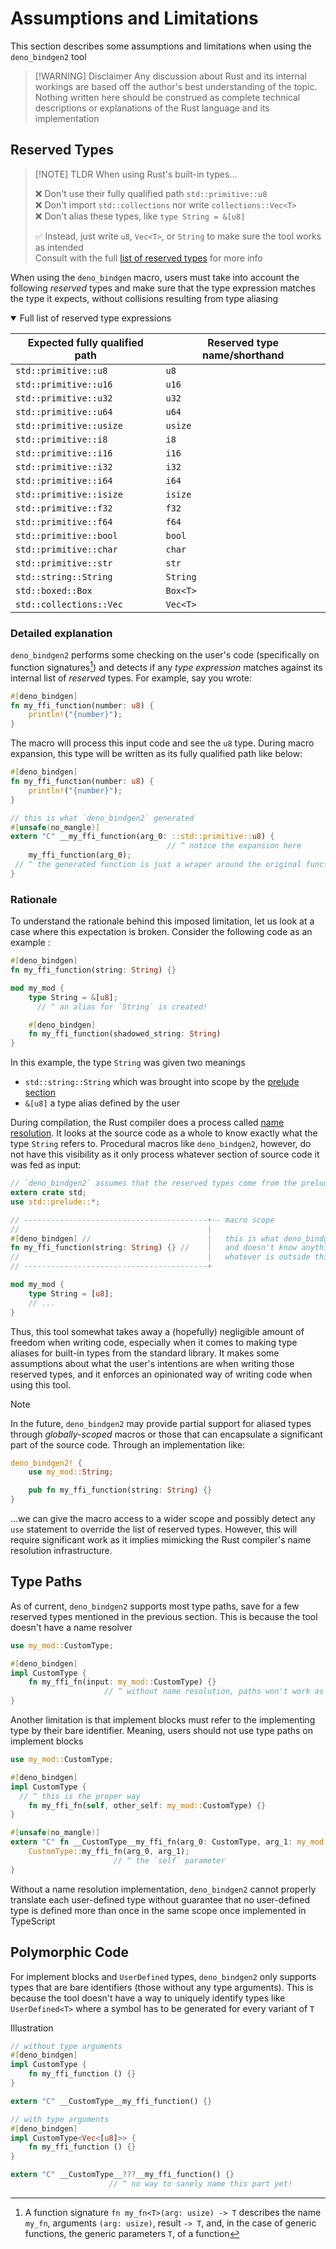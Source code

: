 # Assumptions and Limitations

This section describes some assumptions and limitations when using the `deno_bindgen2` tool

> [!WARNING] Disclaimer
> Any discussion about Rust and its internal workings are based off the author's best understanding of the topic. Nothing written here should be construed as complete technical descriptions or explanations of the Rust language and its implementation

## Reserved Types

> [!NOTE] TLDR
> When using Rust's built-in types...
>
> ❌ Don't use their fully qualified path `std::primitive::u8`\
> ❌ Don't import `std::collections` nor write `collections::Vec<T>`\
> ❌ Don't alias these types, like `type String = &[u8]`
>
> ✅ Instead, just write `u8`, `Vec<T>`, or `String` to make sure the tool works as intended\
> Consult with the full [list of reserved types](#reserved-type-list) for more info

When using the `deno_bindgen` macro, users must take into account the following *reserved* types and make sure that the type expression matches the type it expects, without collisions resulting from type aliasing

<details open>
<summary>Full list of reserved type expressions</summary>
<a name="reserved-type-list"></a>

| Expected fully qualified path | Reserved type name/shorthand |
|-|-|
| `std::primitive::u8`    | `u8`     |
| `std::primitive::u16`   | `u16`    |
| `std::primitive::u32`   | `u32`    |
| `std::primitive::u64`   | `u64`    |
| `std::primitive::usize` | `usize`  |
| `std::primitive::i8`    | `i8`     |
| `std::primitive::i16`   | `i16`    |
| `std::primitive::i32`   | `i32`    |
| `std::primitive::i64`   | `i64`    |
| `std::primitive::isize` | `isize`  |
| `std::primitive::f32`   | `f32`    |
| `std::primitive::f64`   | `f64`    |
| `std::primitive::bool`  | `bool`   |
| `std::primitive::char`  | `char`   |
| `std::primitive::str`   | `str`    |
| `std::string::String`   | `String` |
| `std::boxed::Box`       | `Box<T>` |
| `std::collections::Vec` | `Vec<T>` |

</details>

### Detailed explanation

`deno_bindgen2` performs some checking on the user's code (specifically on function signatures[^1]) and detects if any *type expression* matches against its internal list of *reserved* types. For example, say you wrote:

```rust
#[deno_bindgen]
fn my_ffi_function(number: u8) {
    println!("{number}");
}

```

The macro will process this input code and see the `u8` type. During macro expansion, this type will be written as its fully qualified path like below:

```rust
#[deno_bindgen]
fn my_ffi_function(number: u8) {
    println!("{number}");
}

// this is what `deno_bindgen2` generated
#[unsafe(no_mangle)]
extern "C" __my_ffi_function(arg_0: ::std::primitive::u8) {
                                   // ^ notice the expansion here
    my_ffi_function(arg_0);
 // ^ the generated function is just a wraper around the original function
}
```

### Rationale

To understand the rationale behind this imposed limitation, let us look at a case where this expectation is broken. Consider the following code as an example :

```rust
#[deno_bindgen]
fn my_ffi_function(string: String) {}

mod my_mod {
    type String = &[u8];
      // ^ an alias for `String` is created!

    #[deno_bindgen]
    fn my_ffi_function(shadowed_string: String)
}
```

In this example, the type `String` was given two meanings

- `std::string::String` which was brought into scope by the [prelude section](https://doc.rust-lang.org/reference/names/preludes.html)
- `&[u8]` a type alias defined by the user

During compilation, the Rust compiler does a process called [name resolution](https://rustc-dev-guide.rust-lang.org/name-resolution.html). It looks at the source code as a whole to know exactly what the type `String` refers to. Procedural macros like `deno_bindgen2`, however, do not have this visibility as it only process whatever section of source code it was fed as input:

```rust
// `deno_bindgen2` assumes that the reserved types come from the prelude
extern crate std;
use std::prelude::*;

// -----------------------------------------+-- macro scope
//                                          |
#[deno_bindgen] //                          |   this is what deno_bindgen is fed
fn my_ffi_function(string: String) {} //    |   and doesn't know anything about
//                                          |   whatever is outside this box :)
// -----------------------------------------+

mod my_mod {
    type String = [u8];
    // ...
}
```

Thus, this tool somewhat takes away a (hopefully) negligible amount of freedom when writing code, especially when it comes to making type aliases for built-in types from the standard library. It makes some assumptions about what the user's intentions are when writing those reserved types, and it enforces an opinionated way of writing code when using this tool.

> [!NOTE]
> In the future, `deno_bindgen2` may provide partial support for aliased types through *globally-scoped* macros or those that can encapsulate a significant part of the source code. Through an implementation like:
>
> ```rust
> deno_bindgen2! {
>     use my_mod::String;
>
>     pub fn my_ffi_function(string: String) {}
> }
> ```
>
> ...we can give the macro access to a wider scope and possibly detect any `use` statement to override the list of reserved types. However, this will require significant work as it implies mimicking the Rust compiler's name resolution infrastructure.

## Type Paths

As of current, `deno_bindgen2` supports most type paths, save for a few reserved types mentioned in the previous section. This is because the tool doesn't have a name resolver

```rust
use my_mod::CustomType;

#[deno_bindgen]
impl CustomType {
    fn my_ffi_fn(input: my_mod::CustomType) {}
                     // ^ without name resolution, paths won't work as intended
}

```

Another limitation is that implement blocks must refer to the implementing type by their bare identifier. Meaning, users should not use type paths on implement blocks

```rust
use my_mod::CustomType;

#[deno_bindgen]
impl CustomType {
  // ^ this is the proper way
    fn my_ffi_fn(self, other_self: my_mod::CustomType) {}
}

#[unsafe(no_mangle)]
extern "C" fn __CustomType__my_ffi_fn(arg_0: CustomType, arg_1: my_mod::CustomType) {
    CustomType::my_ffi_fn(arg_0, arg_1);
                       // ^ the `self` parameter
}
```

Without a name resolution implementation, `deno_bindgen2` cannot properly translate each user-defined type without guarantee that no user-defined type is defined more than once in the same scope once implemented in TypeScript

## Polymorphic Code

For implement blocks and `UserDefined` types, `deno_bindgen2` only supports types that are bare identifiers (those without any type arguments). This is because the tool doesn't have a way to uniquely identify types like `UserDefined<T>` where a symbol has to be generated for every variant of `T`

Illustration

```rust
// without type arguments
#[deno_bindgen]
impl CustomType {
    fn my_ffi_function () {}
}

extern "C" __CustomType__my_ffi_function() {}
```

```rust
// with type arguments
#[deno_bindgen]
impl CustomType<Vec<[u8]>> {
    fn my_ffi_function () {}
}

extern "C" __CustomType__???__my_ffi_function() {}
                      // ^ no way to sanely name this part yet!
```

[^1]: A function signature `fn my_fn<T>(arg: usize) -> T` describes the name `my_fn`, arguments `(arg: usize)`, result `-> T`, and, in the case of generic functions, the generic parameters `T`, of a function
